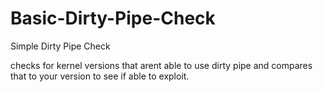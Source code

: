 # Basic-Dirty-Pipe-Check
Simple Dirty Pipe Check 

checks for kernel versions that arent able to use dirty pipe and compares that to your version to see if able to exploit.
